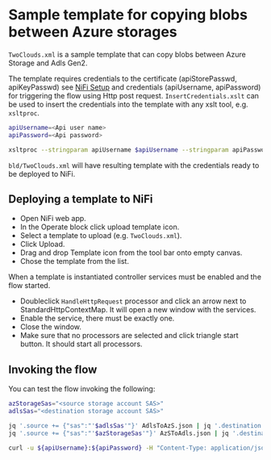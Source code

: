# Sample template for copying blobs between Azure storages

`TwoClouds.xml` is a sample template that can copy blobs between Azure Storage and Adls Gen2.

The template requires credentials to the certificate (apiStorePasswd, apiKeyPasswd) see [NiFi Setup](../../NiFiSetup.md) and credentials (apiUsername, apiPassword) for triggering the flow using Http post request.
`InsertCredentials.xslt` can be used to insert the credentials into the template with any xslt tool, e.g. `xsltproc`.

``` bash
apiUsername=<Api user name>
apiPassword=<Api password>

xsltproc --stringparam apiUsername $apiUsername --stringparam apiPassword $apiPassword -o bld/TwoClouds.xml InsertCredentials.xslt TwoClouds.xml
```

`bld/TwoClouds.xml` will have resulting template with the credentials ready to be deployed to NiFi.

## Deploying a template to NiFi

- Open NiFi web app.
- In the Operate block click upload template icon.
- Select a template to upload (e.g. `TwoClouds.xml`).
- Click Upload.
- Drag and drop Template icon from the tool bar onto empty canvas.
- Chose the template from the list.

When a template is instantiated controller services must be enabled and the flow started.

- Doubleclick `HandleHttpRequest` processor and click an arrow next to StandardHttpContextMap. It will open a new window with the services.
- Enable the service, there must be exactly one.
- Close the window.
- Make sure that no processors are selected and click triangle start button. It should start all processors.

## Invoking the flow

You can test the flow invoking the following:

``` bash
azStorageSas="<source storage account SAS>"
adlsSas="<destination storage account SAS>"

jq '.source += {"sas":"'$adlsSas'"}' AdlsToAzS.json | jq '.destination += {"sas":"'$azStorageSas'"}' -c > bld/AdlsToAzS.json
jq '.source += {"sas":"'$azStorageSas'"}' AzSToAdls.json | jq '.destination += {"sas":"'$adlsSas'"}' -c > bld/AzSToAdls.json

curl -u ${apiUsername}:${apiPassword} -H "Content-Type: application/json" -d @bld/AdlsToAzS.json -X POST <NiFi Url>/contentListener -w "\n%{http_code}\n"
```
